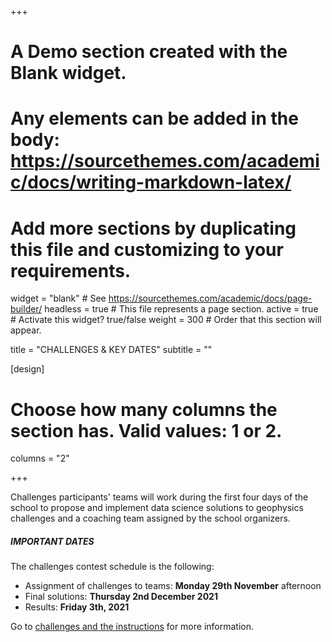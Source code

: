 +++
# A Demo section created with the Blank widget.
# Any elements can be added in the body: https://sourcethemes.com/academic/docs/writing-markdown-latex/
# Add more sections by duplicating this file and customizing to your requirements.

widget = "blank"  # See https://sourcethemes.com/academic/docs/page-builder/
headless = true  # This file represents a page section.
active = true  # Activate this widget? true/false
weight = 300  # Order that this section will appear.

title = "CHALLENGES & KEY DATES"
subtitle = ""

[design]
  # Choose how many columns the section has. Valid values: 1 or 2.
  columns = "2"

+++

Challenges participants' teams will work during the first four days of the school to propose and implement data science solutions to geophysics challenges and a coaching team assigned by the school organizers.

##### IMPORTANT DATES

The challenges contest schedule is the following:

-   Assignment of challenges to teams: **Monday 29th November** afternoon
-   Final solutions: **Thursday 2nd December 2021** 
-   Results: **Friday 3th, 2021**

Go to [challenges and the instructions](challenges/) for more information.
